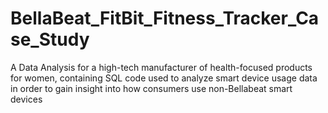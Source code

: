 # BellaBeat_FitBit_Fitness_Tracker_Case_Study
A Data Analysis for a high-tech manufacturer of health-focused products for women, containing SQL code used to analyze smart device usage data in order to gain insight into how consumers use non-Bellabeat smart devices
